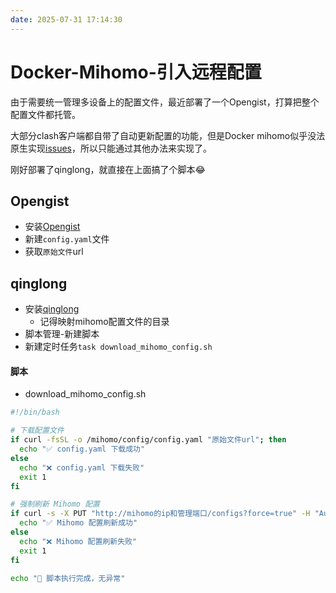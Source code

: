 ```yaml
---
date: 2025-07-31 17:14:30
---
```

# Docker-Mihomo-引入远程配置

由于需要统一管理多设备上的配置文件，最近部署了一个Opengist，打算把整个配置文件都托管。

大部分clash客户端都自带了自动更新配置的功能，但是Docker mihomo似乎没法原生实现[issues](https://github.com/MetaCubeX/mihomo/issues/1536)，所以只能通过其他办法来实现了。

刚好部署了qinglong，就直接在上面搞了个脚本😂

## Opengist

- 安装[Opengist](./NAS-DockerCompose分享.html#Opengist)
- 新建`config.yaml`文件
- 获取`原始文件`url

## qinglong
- 安装[qinglong](./NAS-DockerCompose分享.html#qinglong)
    - 记得映射mihomo配置文件的目录
- 脚本管理-新建脚本
- 新建定时任务`task download_mihomo_config.sh`

#### 脚本
- download_mihomo_config.sh
```sh
#!/bin/bash

# 下载配置文件
if curl -fsSL -o /mihomo/config/config.yaml "原始文件url"; then
  echo "✅ config.yaml 下载成功"
else
  echo "❌ config.yaml 下载失败"
  exit 1
fi

# 强制刷新 Mihomo 配置
if curl -s -X PUT "http://mihomo的ip和管理端口/configs?force=true" -H "Authorization: Bearer 密钥" -d '{"path": "", "payload": ""}'; then
  echo "✅ Mihomo 配置刷新成功"
else
  echo "❌ Mihomo 配置刷新失败"
  exit 1
fi

echo "🎉 脚本执行完成，无异常"
```

<gitalk/>